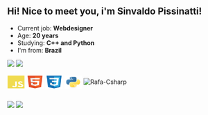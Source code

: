 ## Hi! Nice to meet you, i'm Sinvaldo Pissinatti!
<ul>
  <li> Current job: <strong>Webdesigner</strong></li>
  <li> Age: <strong>20 years</strong></li>
  <li> Studying: <strong>C++ and Python</strong></li>
  <li> I'm from: <strong>Brazil</strong></li>
</ul>

<div>
  <img height="180em" src="https://github-readme-stats.vercel.app/api?username=sinvaldodev&show_icons=true&theme=dark">
  <img height="180em" src="https://github-readme-stats.vercel.app/api/top-langs/?username=anuraghazra&hide_progress=true&theme=dark">
</div>

<div style="display: inline_block"><br>
  <img align="center" alt="Rafa-Js" height="30" width="40" src="https://raw.githubusercontent.com/devicons/devicon/master/icons/javascript/javascript-plain.svg">
  <img align="center" alt="Rafa-HTML" height="30" width="40" src="https://raw.githubusercontent.com/devicons/devicon/master/icons/html5/html5-original.svg">
  <img align="center" alt="Rafa-CSS" height="30" width="40" src="https://raw.githubusercontent.com/devicons/devicon/master/icons/css3/css3-original.svg">
  <img align="center" alt="Rafa-Python" height="30" width="40" src="https://raw.githubusercontent.com/devicons/devicon/master/icons/python/python-original.svg">
  <img align="center" alt="Rafa-Csharp" height="30" width="40" src="https://raw.githubusercontent.com/devicons/devicon/master/icons/csharp/cplusplus-original.svg">
</div>

##
 
<div> 
  <a href = "mailto:sinvaldopissinatti@gmail.com"><img src="https://img.shields.io/badge/-Gmail-%23333?style=for-the-badge&logo=gmail&logoColor=white" target="_blank"></a>
  <a href="https://www.linkedin.com/in/sinvaldo-pissinatti/" target="_blank"><img src="https://img.shields.io/badge/-LinkedIn-%230077B5?style=for-the-badge&logo=linkedin&logoColor=white" target="_blank"></a> 
</div>
